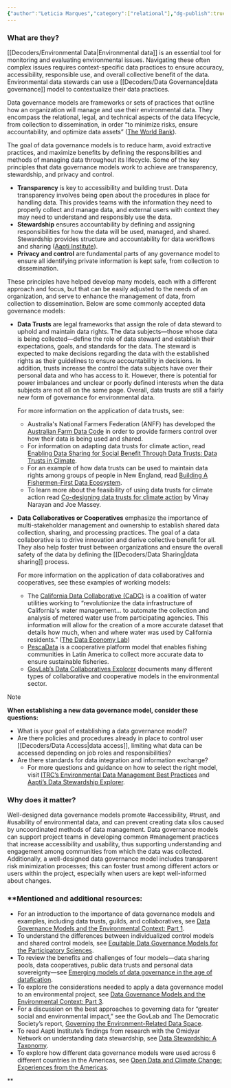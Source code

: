 ```yaml
---
{"author":"Leticia Marques","category":["relational"],"dg-publish":true,"tags":["#California","#transparency","#accountability","#NewEngland","#Australia","#waterdata","#fisheriesdata","#LatinAmerica","#usability","risk","extractivism","datatrust","datacooperative"],"permalink":"/decoders/data-governance-models/","dgPassFrontmatter":true}
---
```


### **What are they?**

[[Decoders/Environmental Data\|Environmental data]] is an essential tool for monitoring and evaluating environmental issues. Navigating these often complex issues requires context-specific data practices to ensure accuracy, accessibility, responsible use, and overall collective benefit of the data. Environmental data stewards can use a [[Decoders/Data Governance\|data governance]] model to contextualize their data practices. 

Data governance models are frameworks or sets of practices that outline how an organization will manage and use their environmental data. They encompass the relational, legal, and technical aspects of the data lifecycle, from collection to dissemination, in order “to minimize risks, ensure accountability, and optimize data assets” ([The World Bank](https://digitalregulation.org/navigating-data-governance-a-guiding-tool-for-regulators/#:~:text=Data%20governance%20refers%20to%20the,accountability%2C%20and%20optimize%20data%20assets.)).

The goal of data governance models is to reduce harm, avoid extractive practices, and maximize benefits by defining the responsibilities and methods of managing data throughout its lifecycle. Some of the key principles that data governance models work to achieve are transparency, stewardship, and privacy and control. 

- **Transparency** is key to accessibility and building trust. Data transparency involves being open about the procedures in place for handling data. This provides teams with the information they need to properly collect and manage data, and external users with context they may need to understand and responsibly use the data. 
- **Stewardship** ensures accountability by defining and assigning responsibilities for how the data will be used, managed, and shared. Stewardship provides structure and accountability for data workflows and sharing ([Aapti Institute](https://thedataeconomylab.com/wp-content/uploads/2020/06/Understanding-Data-Stewardship-Aapti-Institute.pdf)). 
- **Privacy and control** are fundamental parts of any governance model to ensure all identifying private information is kept safe, from collection to dissemination. 

These principles have helped develop many models, each with a different approach and focus, but that can be easily adjusted to the needs of an organization, and serve to enhance the management of data, from collection to dissemination. Below are some commonly accepted data governance models:

- **Data Trusts** are legal frameworks that assign the role of data steward to uphold and maintain data rights. The data subjects—those whose data is being collected—define the role of data steward and establish their expectations, goals, and standards for the data. The steward is expected to make decisions regarding the data with the established rights as their guidelines to ensure accountability in decisions. In addition, trusts increase the control the data subjects have over their personal data and who has access to it. However, there is potential for power imbalances and unclear or poorly defined interests when the data subjects are not all on the same page. Overall, data trusts are still a fairly new form of governance for environmental data. 

	For more information on the application of data trusts, see:
	- Australia's National Farmers Federation (ANFF) has developed the [Australian Farm Data Code](https://nff.org.au/programs/australian-farm-data-code/) in order to provide farmers control over how their data is being used and shared. 
	- For information on adapting data trusts for climate action, read [Enabling Data Sharing for Social Benefit Through Data Trusts: Data Trusts in Climate](https://gpai.ai/projects/data-governance/data-trusts-in-climate-interim-report.pdf).
	- For an example of how data trusts can be used to maintain data rights among groups of people in New England, read [Building A Fishermen-First Data Ecosystem](https://repository.oceanbestpractices.org/bitstream/handle/11329/1509/2019-Digital-Public-Report-1-Fisherman-First-Data-Ecosystem.pdf?sequence=1&isAllowed=y). 
	- To learn more about the feasibility of using data trusts for climate action read [Co-designing data trusts for climate action](https://datatrusts.uk/blogs/co-designing-data-trusts-for-climate-action) by Vinay Narayan and Joe Massey.


- **Data Collaboratives or Cooperatives** emphasize the importance of multi-stakeholder management and ownership to establish shared data collection, sharing, and processing practices. The goal of a data collaborative is to drive innovation and derive collective benefit for all. They also help foster trust between organizations and ensure the overall safety of the data by defining the [[Decoders/Data Sharing\|data sharing]] process. 

	For more information on the application of data collaboratives and cooperatives, see these examples of working models:
	
	- The [California Data Collaborative (CaDC)](https://www.californiadatacollaborative.org/) is a coalition of water utilities working to “revolutionize the data infrastructure of California's water management… to automate the collection and analysis of metered water use from participating agencies. This information will allow for the creation of a more accurate dataset that details how much, when and where water was used by California residents.” ([The Data Economy Lab](https://thedataeconomylab.com/explorer/california-data-collaborative-cadc-coalition-of-water-utilities/)) 
	- [PescaData](https://platform.coop/blog/16623/) is a cooperative platform model that enables fishing communities in Latin America to collect more accurate data to ensure sustainable fisheries. 
	- [GovLab’s Data Collaboratives Explorer](https://datacollaboratives.org/explorer.html) documents many different types of collaborative and cooperative models in the environmental sector. 

  

> [!NOTE]
> 
> **When establishing a new data governance model, consider these questions:**
> - What is your goal of establishing a data governance model? 
> - Are there policies and procedures already in place to control user [[Decoders/Data Access\|data access]], limiting what data can be accessed depending on job roles and responsibilities? 
> - Are there standards for data integration and information exchange? 
> 	- For more questions and guidance on how to select the right model, visit [ITRC’s Environmental Data Management Best Practices](https://edm-1.itrcweb.org/data-governance/) and [Aapti’s Data Stewardship Explorer](https://thedataeconomylab.com/stewardship-explorer/). 


### **Why does it matter?** 

Well-designed data governance models promote #accessibility, #trust, and #usability of environmental data, and can prevent creating data silos caused by uncoordinated methods of data management. Data governance models can support project teams in developing common #management practices that increase accessibility and usability, thus supporting understanding and engagement among communities from which the data was collected. Additionally, a well-designed data governance model includes transparent risk minimization processes; this can foster trust among different actors or users within the project, especially when users are kept well-informed about changes. 

  

### **Mentioned and additional resources:

- For an introduction to the importance of data governance models and examples, including data trusts, guilds, and collaboratives, see [Data Governance Models and the Environmental Context: Part 1](https://www.openenvironmentaldata.org/research-series/data-governance-models-and-the-environmental-context-part-1).
- To understand the differences between individualized control models and shared control models, see [Equitable Data Governance Models for the Participatory Sciences](https://onlinelibrary.wiley.com/doi/full/10.1029/2022CSJ000025).
- To review the benefits and challenges of four models—data sharing pools, data cooperatives, public data trusts and personal data sovereignty—see [Emerging models of data governance in the age of datafication](https://journals.sagepub.com/doi/full/10.1177/2053951720948087).
- To explore the considerations needed to apply a data governance model to an environmental project, see [Data Governance Models and the Environmental Context: Part 3](https://www.openenvironmentaldata.org/research-series/data-governance-models-and-the-environmental-context-part-3).
- For a discussion on the best approaches to governing data for “greater social and environmental impact,” see the GovLab and The Democratic Society’s report, [Governing the Environment-Related Data Space](https://medium.com/data-policy/governing-the-environment-related-data-space-98794ed9accb).
- To read Aapti Institute’s findings from research with the Omidyar Network on understanding data stewardship, see [Data Stewardship: A Taxonomy](https://thedataeconomylab.com/2020/06/24/data-stewardship-a-taxonomy/). 
- To explore how different data governance models were used across 6 different countries in the Americas, see [Open Data and Climate Change: Experiences from the Americas](https://medium.com/opendatacharter/open-data-and-climate-change-experiences-from-the-americas-7e4187b89f4c).

**